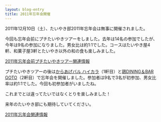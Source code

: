 ```yaml
---
layout: blog-entry
title: 2011年忘年会開催
---
```


2011年12月10日（土）、たいやき部2011年忘年会は無事に開催されました。

今回も忘年会前にプチたいやきツアーをしました。去年は14名の参加でしたが、今年は9名の参加になりました。男女比は約1:1でした。コースはたいやき屋4軒、和菓子屋3軒とたいやき以外の和の食も楽しみました。

[2011年忘年会前プチたいやきツアー関連情報](http://taiyaki.ru/wiki/116.html)

プチたいやきツアーの後は[からあげバル ハイカラ](http://r.gnavi.co.jp/b719402/)（1軒目）と[鶏DINING＆BAR GOTO](http://rp.gnavi.co.jp/6172241/)（2軒目）で忘年会を開催しました。参加者は9名で3名が初参加、男女比率は約1:1でした。今回も初参加者がいましたね。

これまでとは違ってたいではなくとりを楽しみました！

来年のたいやき部にも期待していてください。

[2011年忘年会関連情報](/qwik/115.html)
